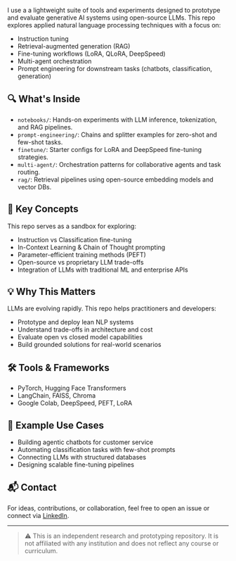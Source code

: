 I use a a lightweight suite of tools and experiments designed to prototype and evaluate generative AI systems using open-source LLMs. This repo explores applied natural language processing techniques with a focus on:

- Instruction tuning
- Retrieval-augmented generation (RAG)
- Fine-tuning workflows (LoRA, QLoRA, DeepSpeed)
- Multi-agent orchestration
- Prompt engineering for downstream tasks (chatbots, classification, generation)

## 🔍 What's Inside

- `notebooks/`: Hands-on experiments with LLM inference, tokenization, and RAG pipelines.
- `prompt-engineering/`: Chains and splitter examples for zero-shot and few-shot tasks.
- `finetune/`: Starter configs for LoRA and DeepSpeed fine-tuning strategies.
- `multi-agent/`: Orchestration patterns for collaborative agents and task routing.
- `rag/`: Retrieval pipelines using open-source embedding models and vector DBs.

## 🧠 Key Concepts

This repo serves as a sandbox for exploring:

- Instruction vs Classification fine-tuning
- In-Context Learning & Chain of Thought prompting
- Parameter-efficient training methods (PEFT)
- Open-source vs proprietary LLM trade-offs
- Integration of LLMs with traditional ML and enterprise APIs

## 💡 Why This Matters

LLMs are evolving rapidly. This repo helps practitioners and developers:

- Prototype and deploy lean NLP systems
- Understand trade-offs in architecture and cost
- Evaluate open vs closed model capabilities
- Build grounded solutions for real-world scenarios

## 🛠️ Tools & Frameworks

- PyTorch, Hugging Face Transformers
- LangChain, FAISS, Chroma
- Google Colab, DeepSpeed, PEFT, LoRA

## 📂 Example Use Cases

- Building agentic chatbots for customer service
- Automating classification tasks with few-shot prompts
- Connecting LLMs with structured databases
- Designing scalable fine-tuning pipelines

## 📬 Contact

For ideas, contributions, or collaboration, feel free to open an issue or connect via [LinkedIn](https://www.linkedin.com/).

---

> ⚠️ This is an independent research and prototyping repository. It is not affiliated with any institution and does not reflect any course or curriculum.
